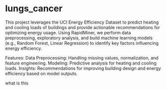 # lungs_cancer
This project leverages the UCI Energy Efficiency Dataset to predict heating and cooling loads of buildings and provide actionable recommendations for optimizing energy usage. Using RapidMiner, we perform data preprocessing, exploratory analysis, and build machine learning models (e.g., Random Forest, Linear Regression) to identify key factors influencing energy efficiency.

Features:
Data Preprocessing: Handling missing values, normalization, and feature engineering.
Modeling: Predictive analysis for heating and cooling loads.
Insights: Recommendations for improving building design and energy efficiency based on model outputs.

what is this
